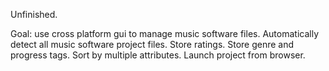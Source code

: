 Unfinished.

Goal: use cross platform gui to manage music software files. Automatically detect all music software project files. Store ratings. Store genre and progress tags. Sort by multiple attributes. Launch project from browser.
